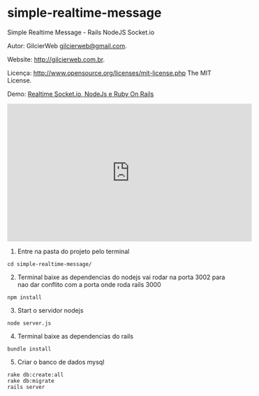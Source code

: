 # simple-realtime-message

Simple Realtime Message - Rails NodeJS Socket.io

Autor: GilcierWeb gilcierweb@gmail.com.

Website: http://gilcierweb.com.br.

Licença: http://www.opensource.org/licenses/mit-license.php The MIT License.

Demo: [Realtime Socket.io, NodeJs e Ruby On Rails](https://youtu.be/Dn5bIOnEpAY "Realtime Socket.io, NodeJs e Ruby On Rails")

<iframe width="560" height="315" src="https://www.youtube.com/embed/Dn5bIOnEpAY" frameborder="0" allowfullscreen></iframe>

1. Entre na pasta do projeto pelo terminal
```shell
cd simple-realtime-message/
```

2. Terminal baixe as dependencias do nodejs vai rodar na porta 3002 para nao dar conflito com a porta onde roda rails 3000

```shell
npm install
```

3. Start o servidor nodejs

```shell
node server.js
```

4. Terminal baixe as dependencias do rails

```shell
bundle install
```

5. Criar o banco de dados mysql

```shell
rake db:create:all
rake db:migrate
rails server
